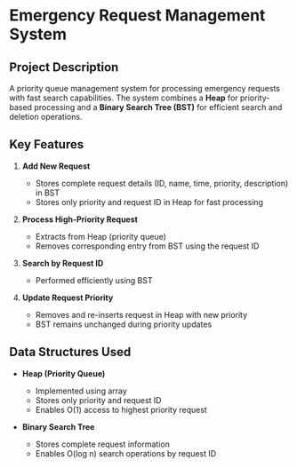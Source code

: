# Emergency Request Management System

## Project Description
A priority queue management system for processing emergency requests with fast search capabilities. The system combines a **Heap** for priority-based processing and a **Binary Search Tree (BST)** for efficient search and deletion operations.

## Key Features
1. **Add New Request**
   - Stores complete request details (ID, name, time, priority, description) in BST
   - Stores only priority and request ID in Heap for fast processing

2. **Process High-Priority Request**
   - Extracts from Heap (priority queue)
   - Removes corresponding entry from BST using the request ID

3. **Search by Request ID**
   - Performed efficiently using BST

4. **Update Request Priority**
   - Removes and re-inserts request in Heap with new priority
   - BST remains unchanged during priority updates

## Data Structures Used
- **Heap (Priority Queue)**
  - Implemented using array
  - Stores only priority and request ID
  - Enables O(1) access to highest priority request

- **Binary Search Tree**
  - Stores complete request information
  - Enables O(log n) search operations by request ID

